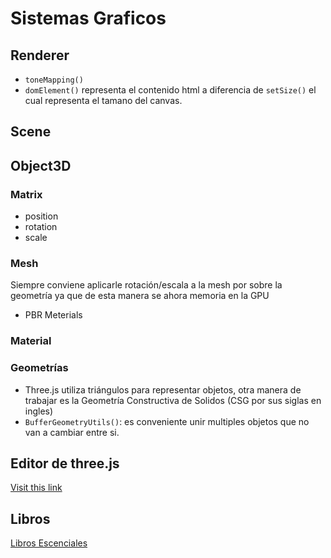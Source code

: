 # Sistemas Graficos

## Renderer

- `toneMapping()`
- `domElement()` representa el contenido html a diferencia de `setSize()` el
  cual representa el tamano del canvas.

## Scene

## Object3D

### Matrix

- position
- rotation
- scale

### Mesh

Siempre conviene aplicarle rotación/escala a la mesh por sobre la geometría ya
que de esta manera se ahora memoria en la GPU

- PBR Meterials

### Material

### Geometrías

- Three.js utiliza triángulos para representar objetos, otra manera de trabajar
  es la Geometría Constructiva de Solidos (CSG por sus siglas en ingles)
- `BufferGeometryUtils()`: es conveniente unir multiples objetos que no van a
  cambiar entre si.

## Editor de three.js

[Visit this link](threejs.org/editor)


## Libros

[Libros Escenciales](http://www.repo.dreamhosters.com/libros-escenciales.zip)
